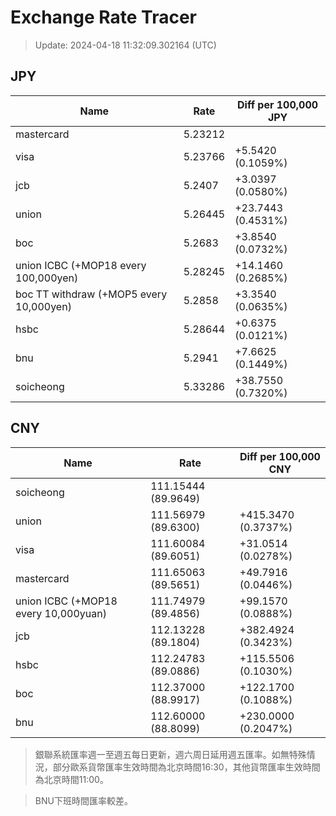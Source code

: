 # Exchange Rate Tracer

> Update: 2024-04-18 11:32:09.302164 (UTC)

## JPY

| Name                                    |    Rate | Diff per 100,000 JPY   |
|-----------------------------------------|---------|------------------------|
| mastercard                              | 5.23212 |                        |
| visa                                    | 5.23766 | +5.5420 (0.1059%)      |
| jcb                                     | 5.2407  | +3.0397 (0.0580%)      |
| union                                   | 5.26445 | +23.7443 (0.4531%)     |
| boc                                     | 5.2683  | +3.8540 (0.0732%)      |
| union ICBC (+MOP18 every 100,000yen)    | 5.28245 | +14.1460 (0.2685%)     |
| boc TT withdraw (+MOP5 every 10,000yen) | 5.2858  | +3.3540 (0.0635%)      |
| hsbc                                    | 5.28644 | +0.6375 (0.0121%)      |
| bnu                                     | 5.2941  | +7.6625 (0.1449%)      |
| soicheong                               | 5.33286 | +38.7550 (0.7320%)     |

## CNY

| Name                                 | Rate                | Diff per 100,000 CNY   |
|--------------------------------------|---------------------|------------------------|
| soicheong                            | 111.15444	(89.9649) |                        |
| union                                | 111.56979	(89.6300) | +415.3470 (0.3737%)    |
| visa                                 | 111.60084	(89.6051) | +31.0514 (0.0278%)     |
| mastercard                           | 111.65063	(89.5651) | +49.7916 (0.0446%)     |
| union ICBC (+MOP18 every 10,000yuan) | 111.74979	(89.4856) | +99.1570 (0.0888%)     |
| jcb                                  | 112.13228	(89.1804) | +382.4924 (0.3423%)    |
| hsbc                                 | 112.24783	(89.0886) | +115.5506 (0.1030%)    |
| boc                                  | 112.37000	(88.9917) | +122.1700 (0.1088%)    |
| bnu                                  | 112.60000	(88.8099) | +230.0000 (0.2047%)    |


> 銀聯系統匯率週一至週五每日更新，週六周日延用週五匯率。如無特殊情況，部分歐系貨幣匯率生效時間為北京時間16:30，其他貨幣匯率生效時間為北京時間11:00。

> BNU下班時間匯率較差。

